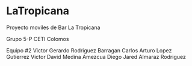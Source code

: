 # LaTropicana
Proyecto moviles de Bar La Tropicana

Grupo 5-P
CETI Colomos

Equipo #2 
Victor Gerardo Rodriguez Barragan
Carlos Arturo Lopez Gutierrez
Victor David Medina Amezcua
Diego Jared Almaraz Rodriguez

